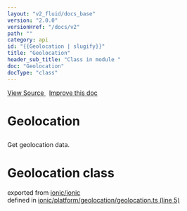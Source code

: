 ```yaml
---
layout: "v2_fluid/docs_base"
version: "2.0.0"
versionHref: "/docs/v2"
path: ""
category: api
id: "{{Geolocation | slugify}}"
title: "Geolocation"
header_sub_title: "Class in module "
doc: "Geolocation"
docType: "class"
---
```



<div class="improve-docs">
  <a href='http://github.com/driftyco/ionic2/tree/master/ionic/platform/geolocation/geolocation.ts#L4'>
    View Source
  </a>
  &nbsp;
  <a href='http://github.com/driftyco/ionic2/edit/master/ionic/platform/geolocation/geolocation.ts#L4'>
    Improve this doc
  </a>
</div>




<h1 class="api-title">

  Geolocation



</h1>





<p>Get geolocation data.</p>


<h1 class="class export">Geolocation <span class="type">class</span></h1>
<p class="module">exported from <a href='undefined'>ionic/ionic</a><br/>
defined in <a href="https://github.com/driftyco/ionic2/tree/master/ionic/platform/geolocation/geolocation.ts#L5-L75">ionic/platform/geolocation/geolocation.ts (line 5)</a>
</p>

